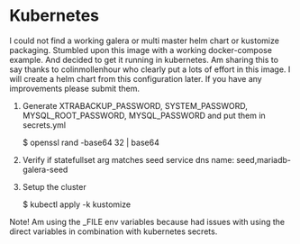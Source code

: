 
Kubernetes
==========

I could not find a working galera or multi master helm chart or kustomize packaging. Stumbled upon this image with a working docker-compose example. And decided to get it running in kubernetes. Am sharing this to say thanks to
colinmollenhour who clearly put a lots of effort in this image. I will create a helm chart from this
configuration later. If you have any improvements please submit them.

1. Generate XTRABACKUP_PASSWORD, SYSTEM_PASSWORD, MYSQL_ROOT_PASSWORD, MYSQL_PASSWORD
and put them in secrets.yml

    $ openssl rand -base64 32 | base64

2. Verify if statefullset arg matches seed service dns name: seed,mariadb-galera-seed

3. Setup the cluster

    $ kubectl apply -k kustomize

Note! Am using the _FILE env variables because had issues with using the direct variables in
combination with kubernetes secrets.
